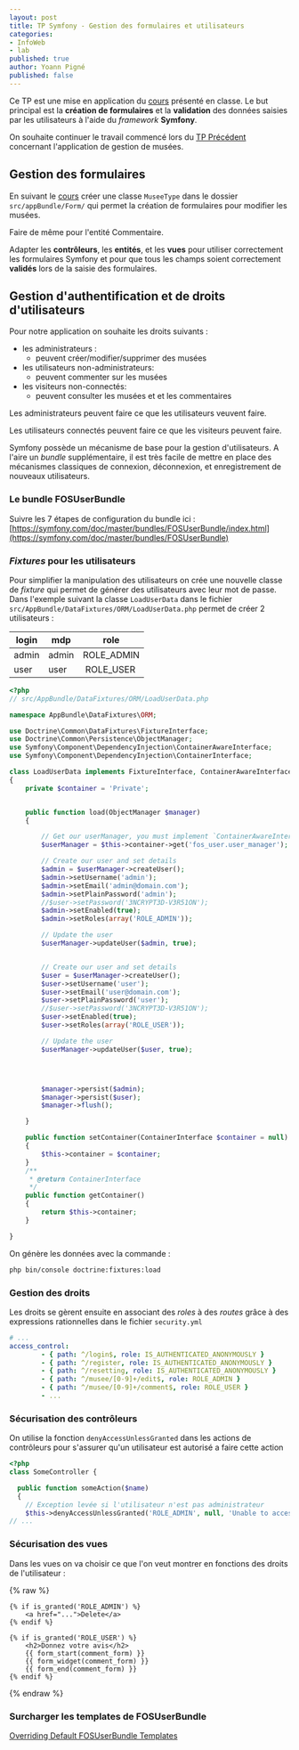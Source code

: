 ```yaml
---
layout: post
title: TP Symfony - Gestion des formulaires et utilisateurs
categories:  
- InfoWeb
- lab
published: true
author: Yoann Pigné
published: false
---
```


Ce TP est une mise en application du [cours](http://pigne.org/teaching/infoweb/lecture/Symfony-Forms) présenté en classe. Le but principal est la **création de formulaires** et la **validation** des données saisies par les utilisateurs à l'aide du _framework_ **Symfony**.


On souhaite continuer le travail commencé lors du [TP Précédent](http://pigne.org/teaching/infoweb/lab/TP-Symfony-Modeles) concernant l'application de gestion de musées.


## Gestion des formulaires

En suivant le [cours](http://pigne.org/teaching/infoweb/lecture/Symfony-Forms) créer une classe `MuseeType` dans le dossier `src/appBundle/Form/` qui permet la création de formulaires pour modifier les musées.

Faire de même pour l'entité Commentaire.

Adapter les **contrôleurs**, les **entités**, et les **vues** pour utiliser correctement les formulaires Symfony et pour que tous les champs soient correctement **validés** lors de la saisie des formulaires.


## Gestion d'authentification et de droits d'utilisateurs

Pour notre application  on souhaite les droits suivants :

- les administrateurs :
  - peuvent créer/modifier/supprimer des musées
- les utilisateurs non-administrateurs:
  - peuvent commenter sur les musées
- les visiteurs non-connectés:
  - peuvent consulter les musées et et les commentaires

Les administrateurs peuvent faire ce que les utilisateurs veuvent faire.

Les utilisateurs connectés peuvent faire ce que les visiteurs peuvent faire.


Symfony possède un mécanisme de base pour la gestion d'utilisateurs. A l'aire un _bundle_ supplémentaire, il est très facile de mettre en place des mécanismes classiques de connexion, déconnexion, et enregistrement de nouveaux utilisateurs.

### Le bundle FOSUserBundle

Suivre les 7 étapes de configuration du bundle ici :
[https://symfony.com/doc/master/bundles/FOSUserBundle/index.html](https://symfony.com/doc/master/bundles/FOSUserBundle)

### _Fixtures_ pour les utilisateurs

Pour simplifier la manipulation des utilisateurs on crée une nouvelle classe de _fixture_ qui permet de générer des utilisateurs avec leur mot de passe. Dans l'exemple suivant la classe  `LoadUserData`  dans le fichier `src/AppBundle/DataFixtures/ORM/LoadUserData.php` permet de créer 2 utilisateurs :

| login | mdp | role |
|-------|-----|------|
| admin | admin | ROLE_ADMIN |
| user  | user | ROLE_USER |


```php
<?php
// src/AppBundle/DataFixtures/ORM/LoadUserData.php

namespace AppBundle\DataFixtures\ORM;

use Doctrine\Common\DataFixtures\FixtureInterface;
use Doctrine\Common\Persistence\ObjectManager;
use Symfony\Component\DependencyInjection\ContainerAwareInterface;
use Symfony\Component\DependencyInjection\ContainerInterface;

class LoadUserData implements FixtureInterface, ContainerAwareInterface
{
    private $container = 'Private';


    public function load(ObjectManager $manager)
    {

        // Get our userManager, you must implement `ContainerAwareInterface`
        $userManager = $this->container->get('fos_user.user_manager');

        // Create our user and set details
        $admin = $userManager->createUser();
        $admin->setUsername('admin');
        $admin->setEmail('admin@domain.com');
        $admin->setPlainPassword('admin');
        //$user->setPassword('3NCRYPT3D-V3R51ON');
        $admin->setEnabled(true);
        $admin->setRoles(array('ROLE_ADMIN'));

        // Update the user
        $userManager->updateUser($admin, true);


        // Create our user and set details
        $user = $userManager->createUser();
        $user->setUsername('user');
        $user->setEmail('user@domain.com');
        $user->setPlainPassword('user');
        //$user->setPassword('3NCRYPT3D-V3R51ON');
        $user->setEnabled(true);
        $user->setRoles(array('ROLE_USER'));

        // Update the user
        $userManager->updateUser($user, true);




        $manager->persist($admin);
        $manager->persist($user);
        $manager->flush();

    }

    public function setContainer(ContainerInterface $container = null)
    {
        $this->container = $container;
    }
    /**
     * @return ContainerInterface
     */
    public function getContainer()
    {
        return $this->container;
    }

}
```

On génère les données avec la commande :

```bash
php bin/console doctrine:fixtures:load
```

### Gestion des droits

Les droits se gèrent ensuite en associant des _roles_ à des _routes_  grâce à des expressions rationnelles dans le fichier `security.yml`

```yml
# ...
access_control:
        - { path: ^/login$, role: IS_AUTHENTICATED_ANONYMOUSLY }
        - { path: ^/register, role: IS_AUTHENTICATED_ANONYMOUSLY }
        - { path: ^/resetting, role: IS_AUTHENTICATED_ANONYMOUSLY }
        - { path: ^/musee/[0-9]+/edit$, role: ROLE_ADMIN }
        - { path: ^/musee/[0-9]+/comment$, role: ROLE_USER }
        - ...
```

### Sécurisation des contrôleurs

On utilise la fonction `denyAccessUnlessGranted` dans les actions de contrôleurs pour s'assurer qu'un utilisateur est autorisé a faire cette action

```php
<?php
class SomeController {

  public function someAction($name)
  {
    // Exception levée si l'utilisateur n'est pas administrateur
    $this->denyAccessUnlessGranted('ROLE_ADMIN', null, 'Unable to access this page!');
// ...

```

### Sécurisation des vues

Dans les vues on va choisir ce que l'on veut montrer en fonctions des droits de l'utilisateur :

{% raw %}
```liquid
{% if is_granted('ROLE_ADMIN') %}
    <a href="...">Delete</a>
{% endif %}

{% if is_granted('ROLE_USER') %}
    <h2>Donnez votre avis</h2>
    {{ form_start(comment_form) }}
    {{ form_widget(comment_form) }}
    {{ form_end(comment_form) }}
{% endif %}
```
{% endraw %}
### Surcharger les templates de FOSUserBundle

[Overriding Default FOSUserBundle Templates](http://symfony.com/doc/current/bundles/FOSUserBundle/overriding_templates.html)
